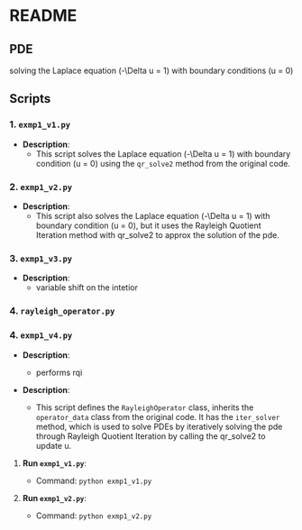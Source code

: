 <!-- README.md -->
# README

## PDE
 solving the Laplace equation \(-\Delta u = 1\) with boundary conditions \(u = 0\) 


## Scripts

### 1. `exmp1_v1.py`

- **Description**: 
  - This script solves the Laplace equation \(-\Delta u = 1\) with boundary condition \(u = 0\) using the `qr_solve2` method from the original code.


### 2. `exmp1_v2.py`

- **Description**: 
  - This script also solves the Laplace equation \(-\Delta u = 1\) with boundary condition \(u = 0\), but it uses the Rayleigh Quotient Iteration method with qr_solve2 to approx the solution of the pde. 

### 3. `exmp1_v3.py`

- **Description**: 
  - variable shift on the intetior
### 4. `rayleigh_operator.py`


### 4. `exmp1_v4.py`


- **Description**: 
  - performs rqi

- **Description**: 
  - This script defines the `RayleighOperator` class, inherits the `operator_data` class from the original code. It has the `iter_solver` method, which is used to solve PDEs by iteratively solving the pde through Rayleigh Quotient Iteration by calling the qr_solve2 to update u.


1. **Run `exmp1_v1.py`**: 
   - Command: `python exmp1_v1.py`

2. **Run `exmp1_v2.py`**:
   - Command: `python exmp1_v2.py`

